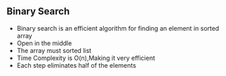 ## Binary Search

- Binary search is an efficient algorithm for finding an element in sorted array
- Open in the middle
- The array must sorted list
- Time Complexity is O(n),Making it very efficient
- Each step eliminates half of the elements
